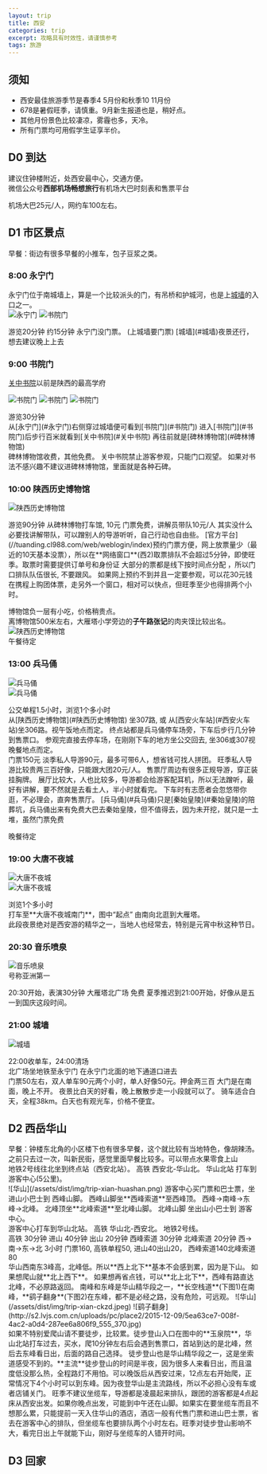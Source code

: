 ```yaml
---
layout: trip
title: 西安
categories: trip
excerpt: 攻略具有时效性，请谨慎参考
tags: 旅游
---
```


## 须知

<i class="i_gth"></i>  

- 西安最佳旅游季节是春季4 5月份和秋季10 11月份
- 678是暑假旺季，请慎重。9月新生报道也是，稍好点。
- 其他月份景色比较凄凉，雾霾也多，天冷。
- 所有门票均可用假学生证享半价。  

## D0 到达  
<i class="i_htl"></i> 建议住钟楼附近，处西安最中心，交通方便。   
<i class="i_bus"></i> 微信公众号**西部机场畅想旅行**有机场大巴时刻表和售票平台  
<div class="cost" markdown='1'>
<i class="i_cash"></i>机场大巴25元/人，网约车100左右。
</div>

## D1 市区景点  

<div class="cost" markdown='1'>
<i class="i_din"></i> 早餐：街边有很多早餐的小推车，包子豆浆之类。  
</div>

### 8:00 永宁门    
永宁门位于南城墙上，算是一个比较派头的门，有吊桥和护城河，也是上[城墙](#城墙)的入口之一。  
![永宁门](http://img.tukuchina.cn/images/front/v/95/a6/235563398173.jpg)
![书院门](/assets/dist/img/trip-xian-yongning.png)
<div class="cost" markdown='1'>
<i class="i_s"></i>  游览20分钟  
<i class="i_wan"></i>  约15分钟  
<i class="i_cash"></i> 永宁门没门票。 (上城墙要门票)  
<i class="i_t"></i> [城墙](#城墙)夜景还行，想去建议晚上上去  
</div>

### 9:00 书院门  

[关中书院](#关中书院)以前是陕西的最高学府  

![书院门](http://img.tukuchina.cn/images/front/v/13/8c/230798239.jpg)
![书院门](http://img.tukuchina.cn/images/front/v/ca/7b/230798277.jpg)
![书院门](/assets/dist/img/trip-xian-shuyuan.png)
<div class="cost" markdown='1'>
<i class="i_s"></i>  游览30分钟  
</div>
<i class="i_wan"></i>从[永宁门](#永宁门)右侧穿过城墙便可看到[书院门](#书院门)  
<i class="i_wan"></i>进入[书院门](#书院门)后步行百米就看到[关中书院](#关中书院)  
<i class="i_wan"></i>再往前就是[碑林博物馆](#碑林博物馆)  
<div class="cost" markdown='1'>
<i class="i_cash"></i> 碑林博物馆收费，其他免费。  
<i class="i_t"></i> 关中书院禁止游客参观，只能门口观望。  
<i class="i_t"></i> 如果对书法不感兴趣不建议进碑林博物馆，里面就是各种石碑。   
</div>

### 10:00 陕西历史博物馆  

![陕西历史博物馆](http://n.sinaimg.cn/sx/crawl/116/w550h366/20180508/h3-P-haichqy4458113.jpg)

<div class="cost" markdown='1'>
<i class="i_s"></i>  游览90分钟  
<i class="i_bus"></i> 从碑林博物打车馆, 10元    
<i class="i_cash"></i>门票免费，讲解员带队10元/人  
<i class="i_t"></i>其实没什么必要找讲解带队，可以蹭别人的导游听听，自己行动也自由些。  
<i class="i_t"></i>[官方平台](//tuanding.cl988.com/web/weblogin/index)预约门票方便，网上放票量少（最近的10天基本没票），所以在**网络窗口**(西2)取票排队不会超过5分钟，即使旺季。取票时需要提供订单号和身份证  
<i class="i_t"></i> 大部分的票都是线下按时间点分配 ，所以门口排队队伍很长, 不要跟风。  
<i class="i_t"></i> 如果网上预约不到并且一定要参观，可以花30元钱在携程上购团体票，走另外一个窗口，相对可以快点，但旺季至少也得排两个小时。  
</div>


<i class="i_din"></i>  博物馆负一层有小吃，价格稍贵点。  
<i class="i_din"></i>  离博物馆500米左右，大雁塔小学旁边的**子午路张记**的肉夹馍比较出名。  
![陕西历史博物馆](/assets/dist/img/trip-xian-bowuguang.png)    
<i class="i_din"></i>  午餐待定  

### 13:00 兵马俑  

![兵马俑](https://youimg1.c-ctrip.com/target/10020d0000006wigr5F6B.jpg)    
![兵马俑](/assets/dist/img/trip-xian-bingmayong.png)    
<div class="cost" markdown='1'>
<i class="i_s"></i>  公交单程1.5小时，浏览1个多小时   
</div>
<i class="i_bus"></i> 从[陕西历史博物馆](#陕西历史博物馆) 坐307路, 或 从[西安火车站](#西安火车站)坐306路。视午饭地点而定。  
<i class="i_wan"></i> 终点站都是兵马俑停车场旁，下车后步行几分钟到售票口。  
<i class="i_t"></i> 参观完直接去停车场，在刚刚下车的地方坐公交回去, 坐306或307视晚餐地点而定。

<div class="cost" markdown='1'>
<i class="i_cash"></i> 门票150元   
<i class="i_cash"></i> 淡季私人导游90元，最多可带6人，想省钱可找人拼团。  
<i class="i_cash"></i> 旺季私人导游比较贵两三百好像，只能跟大团20元/人。  
<i class="i_t"></i> 售票厅周边有很多正规导游，穿正装挂胸牌。  
<i class="i_t"></i> 展厅比较大，人也比较多，导游都会给游客配耳机，所以无法蹭听，最好有讲解，要不然就是去看土人，半小时就看完。  
<i class="i_t"></i> 下车时有志愿者会忽悠带你逛，不必理会，直奔售票厅。  
<i class="i_t"></i> [兵马俑](#兵马俑)只是[秦始皇陵](#秦始皇陵)的陪葬坑，兵马俑出来有免费大巴去秦始皇陵，但不值得去，因为未开挖，就只是一土堆，虽然门票免费  
</div>

<i class="i_din"></i>  晚餐待定  

### 19:00 大唐不夜城  

![大唐不夜城](http://epaper.xiancn.com/newxawb/res/2018-02/25/04/res31_attpic_brief.jpg)    
![大唐不夜城](/assets/dist/img/trip-xian-dayanta.png)    
<div class="cost" markdown='1'>
<i class="i_s"></i>  浏览1个多小时   
</div>
<i class="i_bus"></i> 打车至**大唐不夜城南门**，图中“起点”  
<i class="i_wan"></i> 由南向北逛到大雁塔。  
<div class="cost" markdown='1'>
<i class="i_t"></i>此段夜景绝对是西安游的精华之一，当地人也经常去，特别是元宵中秋这种节日。 
</div>

### 20:30 音乐喷泉  
![音乐喷泉](http://img.mp.itc.cn/upload/20170614/94aa824f64234c43af1af4fef828de46_th.jpg)    
号称亚洲第一  
<div class="cost" markdown='1'>
<i class="i_s"></i>  20:30开始，表演30分钟  
<i class="i_local"></i> 大雁塔北广场   
<i class="i_cash"></i> 免费   
<i class="i_t"></i>夏季推迟到21:00开始，好像从是五一到国庆这段时间。 
</div>

### 21:00 城墙  

![城墙](https://bbswater-fd.zol-img.com.cn/t_s1200x5000/g5/M00/03/04/ChMkJ1XRvyyIMmobABzkbrk2gCkAAANKAAAAAAAHOSG921.jpg)    
<div class="cost" markdown='1'>
<i class="i_s"></i>  22:00收单车，24:00清场  
</div>
<i class="i_bus"></i>北广场坐地铁至永宁门  
<i class="i_wan"></i>在永宁门北面的地下通道口进去  
<div class="cost" markdown='1'>
<i class="i_cash"></i> 门票50左右，双人单车90元两个小时，单人好像50元。押金两三百   
<i class="i_t"></i> 大门是在南面，晚上不开。  
<i class="i_t"></i> 夜景比白天的好看，晚上散散步走一小段就可以了。  
<i class="i_t"></i> 骑车适合白天，全程38km。白天也有观光车，价格不便宜。  
</div>

## D2 西岳华山  

<div class="cost" markdown='1'>
<i class="i_din"></i>  早餐：钟楼东北角的小区楼下也有很多早餐，这个就比较有当地特色，像胡辣汤。之前只去过一次，叫新民街，感觉里面早餐比较多。可以带点水果零食上山  
</div>

<div class="cost" markdown='1'>
<i class="i_bus"></i> 地铁2号线往北坐到终点站（西安北站）。  
<i class="i_bus"></i> 高铁 西安北-华山北。  
<i class="i_bus"></i> 华山北站 打车到游客中心(5公里)。  
</div>
![华山](/assets/dist/img/trip-xian-huashan.png)    
<i class="i_bus"></i> 游客中心买门票和巴士票，坐进山小巴士到 西峰山脚。  
<i class="i_wharf"></i> 西峰山脚坐**西峰索道**至西峰顶。  
<i class="i_wan"></i> 西峰->南峰->东峰->北峰。  
<i class="i_wharf"></i> 北峰顶坐**北峰索道**至北峰山脚。  
<i class="i_bus"></i> 北峰山脚  坐出山小巴士到 游客中心。  
<div class="cost" markdown='1'>
<i class="i_bus"></i> 游客中心打车到华山北站。  
<i class="i_bus"></i> 高铁 华山北-西安北。  
<i class="i_bus"></i> 地铁2号线。  
</div>

<div class="cost" markdown='1'>
<i class="i_s"></i> 高铁 30分钟    
<i class="i_s"></i> 进山 40分钟  
<i class="i_s"></i> 出山 20分钟  
<i class="i_s"></i> 西峰索道 30分钟    
<i class="i_s"></i> 北峰索道 20分钟    
<i class="i_s"></i> 西->南->东->北 3小时    
<i class="i_cash"></i> 门票160, 高铁单程50, 进山40出山20， 西峰索道140北峰索道80    
</div>
<i class="i_t"></i> 华山西南东3峰高，北峰低。所以**西上北下**基本不会感到累，因为是下山。 如果想爬山就**北上西下**。  
<i class="i_t"></i> 如果想再省点钱，可以**北上北下**，西峰有路直达北峰，不必原路返回。    
<i class="i_t"></i> 南峰和东峰是华山精华段之一，**长空栈道**(下图1)在南峰，**鹞子翻身**(下图2)在东峰，都不是必经之路，没有危险，可远观。  
![华山](/assets/dist/img/trip-xian-ckzd.jpeg) 
![鹞子翻身](http://s2.lvjs.com.cn/uploads/pc/place2/2015-12-09/5ea63ce7-008f-4ac2-a0d4-287ee6a806f9_555_370.jpg)  
<div class="cost" markdown='1'>
<i class="i_t"></i> 如果不特别爱爬山请不要徒步，比较累。徒步登山入口在图中的**玉泉院**，华山北站打车过去，买水，爬10分钟左右后会遇到售票口，首站到达的是北峰，然后去东峰看日出，后面的路自己选择。  
<i class="i_t"></i>  徒步登山也是华山精华段之一，这是坐索道感受不到的。**主流**徒步登山的时间是半夜，因为很多人来看日出，而且温度低没那么热，全程路灯不用怕。可以晚饭后从西安过来，12点左右开始爬，正常情况下4个小时可以到东峰。因为夜登华山是主流路线，所以不必担心没有车或者店铺关门。     
<i class="i_t"></i> 旺季不建议坐缆车，导游都是凌晨起来排队，跟团的游客都是4点起床从西安出发。如果你晚点出发，可能到中午还在山脚。如果实在要坐缆车而且不想那么累，只能提前一天入住华山的酒店，酒店一般有代售门票和进山巴士票，省去在游客中心的排队，但坐缆车也要排队两个小时左右。旺季对徒步登山影响不大，看完日出上午就能下山，刚好与坐缆车的人错开时间。
</div>

## D3 回家  

